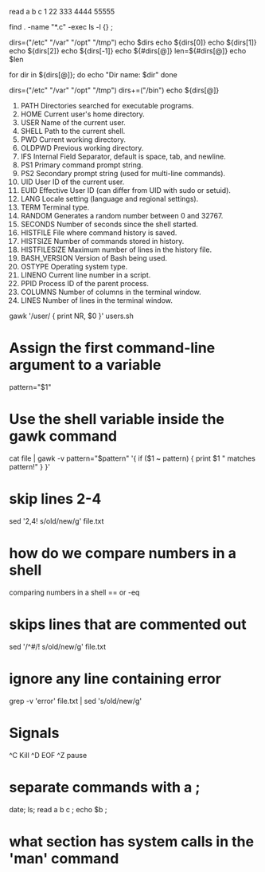 read a b c
1 22 333 4444 55555

find . -name "*.c" -exec ls -l {} \;

  dirs=("/etc" "/var" "/opt" "/tmp")
  echo $dirs
  echo ${dirs[0]}
  echo ${dirs[1]}
  echo ${dirs[2]}
  echo ${dirs[-1]}
  echo ${#dirs[@]}
  len=${#dirs[@]}
  echo $len

for dir in ${dirs[@]}; do
    echo "Dir name: $dir"
done

dirs=("/etc" "/var" "/opt" "/tmp")
dirs+=("/bin")
echo ${dirs[@]}

1.  PATH        Directories searched for executable programs.
2.  HOME        Current user's home directory.
3.  USER        Name of the current user.
4.  SHELL       Path to the current shell.
5.  PWD         Current working directory.
6.  OLDPWD      Previous working directory.
7.  IFS         Internal Field Separator, default is space, tab, and newline.
8.  PS1         Primary command prompt string.
9.  PS2         Secondary prompt string (used for multi-line commands).
10. UID         User ID of the current user.
11. EUID        Effective User ID (can differ from UID with sudo or setuid).
12. LANG        Locale setting (language and regional settings).
13. TERM        Terminal type.
14. RANDOM      Generates a random number between 0 and 32767.
15. SECONDS     Number of seconds since the shell started.
16. HISTFILE    File where command history is saved.
17. HISTSIZE    Number of commands stored in history.
18. HISTFILESIZE        Maximum number of lines in the history file.
19. BASH_VERSION        Version of Bash being used.
20. OSTYPE      Operating system type.
21. LINENO      Current line number in a script.
22. PPID        Process ID of the parent process.
23. COLUMNS     Number of columns in the terminal window.
24. LINES       Number of lines in the terminal window.

gawk '/user/ { print NR, $0 }' users.sh

# Assign the first command-line argument to a variable
pattern="$1"

# Use the shell variable inside the gawk command
cat file | gawk -v pattern="$pattern" '{ if ($1 ~ pattern) { print $1 " matches pattern!" } }'

# skip lines 2-4
sed '2,4! s/old/new/g' file.txt

#   how do we compare numbers in a shell
comparing numbers in a shell == or -eq

#   skips lines that are commented out
sed '/^#/! s/old/new/g' file.txt

# ignore any line containing error
grep -v 'error' file.txt | sed 's/old/new/g'

#   Signals
^C  Kill
^D  EOF
^Z  pause

#   separate commands with a ;
date; ls; read a b c ; echo $b ;


# what section has system calls in the 'man' command

